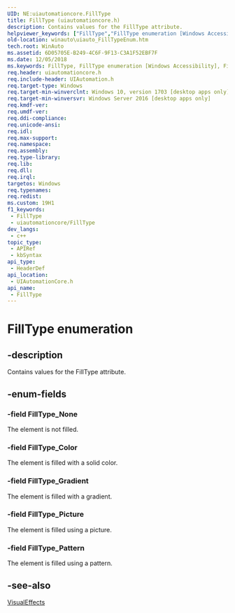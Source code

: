 ```yaml
---
UID: NE:uiautomationcore.FillType
title: FillType (uiautomationcore.h)
description: Contains values for the FillType attribute.
helpviewer_keywords: ["FillType","FillType enumeration [Windows Accessibility]","FillType_Color","FillType_Gradient","FillType_None","FillType_Pattern","FillType_Picture","uiautomationcore/FillType","uiautomationcore/FillType_Color","uiautomationcore/FillType_Gradient","uiautomationcore/FillType_None","uiautomationcore/FillType_Pattern","uiautomationcore/FillType_Picture","winauto.uiauto_FillTypeEnum"]
old-location: winauto\uiauto_FillTypeEnum.htm
tech.root: WinAuto
ms.assetid: 6D05705E-B249-4C6F-9F13-C3A1F52EBF7F
ms.date: 12/05/2018
ms.keywords: FillType, FillType enumeration [Windows Accessibility], FillType_Color, FillType_Gradient, FillType_None, FillType_Pattern, FillType_Picture, uiautomationcore/FillType, uiautomationcore/FillType_Color, uiautomationcore/FillType_Gradient, uiautomationcore/FillType_None, uiautomationcore/FillType_Pattern, uiautomationcore/FillType_Picture, winauto.uiauto_FillTypeEnum
req.header: uiautomationcore.h
req.include-header: UIAutomation.h
req.target-type: Windows
req.target-min-winverclnt: Windows 10, version 1703 [desktop apps only]
req.target-min-winversvr: Windows Server 2016 [desktop apps only]
req.kmdf-ver: 
req.umdf-ver: 
req.ddi-compliance: 
req.unicode-ansi: 
req.idl: 
req.max-support: 
req.namespace: 
req.assembly: 
req.type-library: 
req.lib: 
req.dll: 
req.irql: 
targetos: Windows
req.typenames: 
req.redist: 
ms.custom: 19H1
f1_keywords:
 - FillType
 - uiautomationcore/FillType
dev_langs:
 - c++
topic_type:
 - APIRef
 - kbSyntax
api_type:
 - HeaderDef
api_location:
 - UIAutomationCore.h
api_name:
 - FillType
---
```


# FillType enumeration


## -description

Contains values for the FillType attribute.

## -enum-fields

### -field FillType_None

The element is not filled.

### -field FillType_Color

The element is filled with a solid color.

### -field FillType_Gradient

The element is filled with a gradient.

### -field FillType_Picture

The element is filled using a picture.

### -field FillType_Pattern

The element is filled using a pattern.

## -see-also

<a href="https://docs.microsoft.com/windows/desktop/api/uiautomationcore/ne-uiautomationcore-visualeffects">VisualEffects</a>

